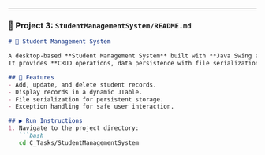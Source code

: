 
---

### 📌 Project 3: `StudentManagementSystem/README.md`

```markdown
# 🏫 Student Management System

A desktop-based **Student Management System** built with **Java Swing and JTable**.  
It provides **CRUD operations, data persistence with file serialization, and an interactive table view**.

## 🚀 Features
- Add, update, and delete student records.  
- Display records in a dynamic JTable.  
- File serialization for persistent storage.  
- Exception handling for safe user interaction.  

## ▶️ Run Instructions
1. Navigate to the project directory:
   ```bash
   cd C_Tasks/StudentManagementSystem
